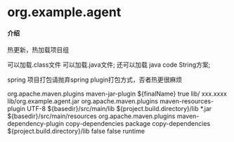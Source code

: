 # org.example.agent

#### 介绍
热更新，热加载项目组

可以加载.class文件
可以加载.java文件;
还可以加载 java code String方案;

spring 项目打包请抛弃spring plugin打包方式，否者热更很麻烦

<plugin>
    <groupId>org.apache.maven.plugins</groupId>
    <artifactId>maven-jar-plugin</artifactId>
    <configuration>
        <finalName>${finalName}</finalName>
        <archive>
            <manifest>
                <addClasspath>true</addClasspath>
                <classpathPrefix>lib/</classpathPrefix>
                <mainClass>xxx.xxxx</mainClass>
            </manifest>
            <manifestEntries>
                <!--加入本地包引用-->
                <Class-Path>lib/org.example.agent.jar</Class-Path>
            </manifestEntries>
        </archive>
    </configuration>
</plugin>
<plugin>
    <groupId>org.apache.maven.plugins</groupId>
    <artifactId>maven-resources-plugin</artifactId>
    <configuration>
        <encoding>UTF-8</encoding>
        <resources>
            <resource>
                <!--引入本地包-->
                <directory>${basedir}/src/main/lib</directory>
                <targetPath>${project.build.directory}/lib</targetPath>
                <includes>
                    <include>*.jar</include>
                </includes>
            </resource>
            <resource>
                <!--资源文件夹-->
                <directory>${basedir}/src/main/resources</directory>
            </resource>
        </resources>
    </configuration>
</plugin>
<plugin>
    <groupId>org.apache.maven.plugins</groupId>
    <artifactId>maven-dependency-plugin</artifactId>
    <executions>
        <execution>
            <id>copy-dependencies</id>
            <phase>package</phase>
            <goals>
                <goal>copy-dependencies</goal>
            </goals>
            <configuration>
                <outputDirectory>${project.build.directory}/lib</outputDirectory>
                <excludeTransitive>false</excludeTransitive>
                <stripVersion>false</stripVersion>
                <includeScope>runtime</includeScope>
            </configuration>
        </execution>
    </executions>
</plugin>